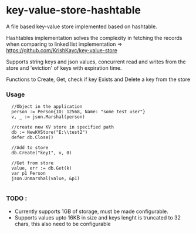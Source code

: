 # key-value-store-hashtable
A file based key-value store implemented based on hashtable. 

Hashtables implementation solves the complexity in fetching the records when comparing to linked list implementation => https://github.com/KrishKayc/key-value-store

Supports string keys and json values, concurrent read and writes from the store and 'eviction' of keys with expiration time.

Functions to Create, Get, check if key Exists and Delete a key from the store

### Usage

```
  //Object in the application
  person := Person{ID: 12568, Name: "some test user"}
  v, _ := json.Marshal(person)
  
  //create new KV store in specified path
  db := NewKVStore("E:\\test2")
  defer db.Close()
  
  //Add to store
  db.Create("key1", v, 0)
  
  //Get from store
  value, err := db.Get(k)
  var p1 Person
  json.Unmarshal(value, &p1)
  
  ```

### TODO :

- Currently supports 1GB of storage, must be made configurable.
- Supports values upto 16KB in size and keys lenght is truncated to 32 chars, this also need to be configurable

